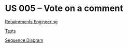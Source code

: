 # US 005 – Vote on a comment

[Requirements Engineering](01.requirements-engineering/readme.md)

[Tests](02.tests/readme.md)
 
[Sequence Diagram](03.sequence-diagram/readme.md)